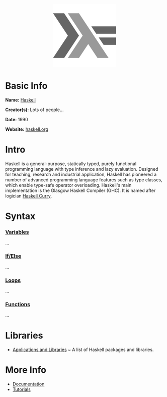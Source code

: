 <p align="center"><img width="200" height="200" src="https://github.com/jgphilpott/babel/blob/main/Haskell/logo.png"></p>

# Basic Info

**Name:** [Haskell](https://en.wikipedia.org/wiki/Haskell_(programming_language))

**Creator(s):** Lots of people…

**Date:** 1990

**Website:** [haskell.org](https://www.haskell.org)

# Intro

Haskell is a general-purpose, statically typed, purely functional programming language with type inference and lazy evaluation. Designed for teaching, research and industrial application, Haskell has pioneered a number of advanced programming language features such as type classes, which enable type-safe operator overloading. Haskell's main implementation is the Glasgow Haskell Compiler (GHC). It is named after logician [Haskell Curry](https://en.wikipedia.org/wiki/Haskell_Curry).

# Syntax

### [Variables](https://www.tutorialspoint.com/haskell/haskell_overview.htm)

...

### [If/Else](https://www.tutorialspoint.com/haskell/haskell_decision_making.htm)

...

### [Loops](?)

...

### [Functions](https://www.tutorialspoint.com/haskell/haskell_functions.htm)

...

# Libraries

 - [Applications and Libraries](https://wiki.haskell.org/Applications_and_libraries) ~ A list of Haskell packages and libraries.

# More Info

 - [Documentation](https://www.haskell.org/documentation)
 - [Tutorials](https://www.tutorialspoint.com/haskell/index.htm)
